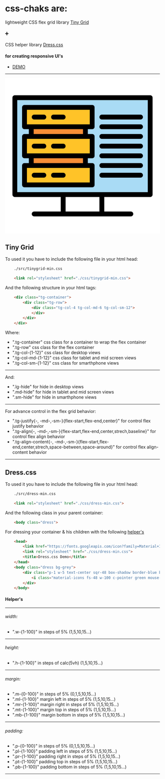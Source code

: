 # css-chaks are:
lightweight CSS flex grid library [Tiny Grid](#tiny-grid)
#### ➕ 
CSS helper library [Dress.css](#dresscss)
#### for creating responsive UI's
- [DEMO](https://github.com/Chakstudio/css-chaks/tree/main/demo)
----------
![Logo](https://raw.githubusercontent.com/Chakstudio/css-chaks/main/demo/img/logo.png)
## Tiny Grid
To used it you have to include the following file in your html head:
```bash
    ./src/tinygrid-min.css
```
```html
    <link rel="stylesheet" href="./css/tinygrid-min.css">
```
And the following structure in your html tags:
```html
    <div class="tg-container">
        <div class="tg-row">
            <div class="tg-col-4 tg-col-md-6 tg-col-sm-12">                
            </div>
        </div>
    </div>
```
Where:
- ".tg-container" css class for a container to wrap the flex container
- ".tg-row" css class for the flex container
- ".tg-col-{1-12}" css class for desktop views
- ".tg-col-md-{1-12}" css class for tablet and mid screen views
- ".tg-col-sm-{1-12}" css class for smarthphone views
----------
And:
- ".lg-hide" for hide in desktop views
- ".md-hide" for hide in tablet and mid screen views
- ".sm-hide" for hide in smarthphone views
----------
For advance control in the flex grid behavior:
- ".tg-justify{-, -md-,-sm-}{flex-start,flex-end,center}" for control flex justify behavior
- ".tg-align{-, -md-,-sm-}{flex-start,flex-end,center,strech,baseline}" for control flex align behavior
- ".tg-align-content{-, -md-,-sm-}{flex-start,flex-end,center,strech,space-between,space-around}" for control flex align-content behavior
----------
## Dress.css
To used it you have to include the following file in your html head:
```bash
    ./src/dress-min.css
```
```html
    <link rel="stylesheet" href="./css/dress-min.css">
```
And the following class in your parent container:
```html
    <body class="dress">
```
For dressing your container & his children with the following [helper's](#helpers)
```html
    <head>
        <link href="https://fonts.googleapis.com/icon?family=Material+Icons" rel="stylesheet">
        <link rel="stylesheet" href="./css/dress-min.css">
        <title>Dress.css Demo</title>
    </head>
    <body class="dress bg-grey">
        <div class="p-1 w-5 text-center sqr-48 box-shadow border-blue border-solid border-s4 md-hide">
            <i class="material-icons fs-48 w-100 c-pointer green mouse-over">check</i>
        </div>
    </body>
```
#### Helper's
----------
###### width:
- ".w-{1-100}" in steps of 5% (1,5,10,15...)
----------
###### height:
- ".h-{1-100}" in steps of calc(5vh) (1,5,10,15...)
----------
###### margin:
- ".m-{0-100}" in steps of 5% (0,1,5,10,15...)
- ".ml-{1-100}" margin left in steps of 5% (1,5,10,15...)
- ".mr-{1-100}" margin right in steps of 5% (1,5,10,15...)
- ".mt-{1-100}" margin top in steps of 5% (1,5,10,15...)
- ".mb-{1-100}" margin bottom in steps of 5% (1,5,10,15...)
----------
###### padding:
- ".p-{0-100}" in steps of 5% (0,1,5,10,15...)
- ".pl-{1-100}" padding left in steps of 5% (1,5,10,15...)
- ".pr-{1-100}" padding right in steps of 5% (1,5,10,15...)
- ".pt-{1-100}" padding top in steps of 5% (1,5,10,15...)
- ".pb-{1-100}" padding bottom in steps of 5% (1,5,10,15...)
----------